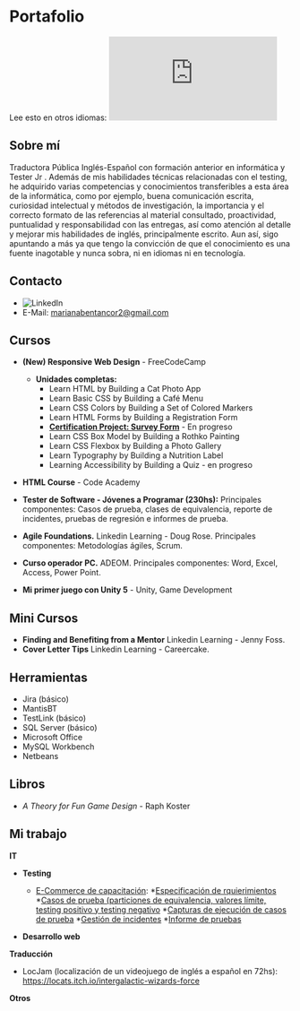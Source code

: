 # Portafolio


Lee esto en otros idiomas: ![English](https://github.com/marianabv/Portfolio/blob/main/README_en.md)

## Sobre mí
Traductora Pública Inglés-Español con formación anterior en informática y Tester Jr . Además de mis habilidades técnicas relacionadas con el testing, he adquirido varias competencias y conocimientos transferibles a esta área de la informática, como por ejemplo, buena comunicación escrita, curiosidad intelectual y métodos de investigación, la importancia y el correcto formato de las referencias al material consultado, proactividad, puntualidad y responsabilidad con las entregas, así como atención al detalle y mejorar mis habilidades de inglés, principalmente escrito.  Aun así, sigo apuntando a más ya que tengo la convicción de que el conocimiento es una fuente inagotable y nunca sobra, ni en idiomas ni en tecnología.

## Contacto
* ![LinkedIn](https://www.linkedin.com/in/marianabentancorvero/)
* E-Mail: marianabentancor2@gmail.com

## Cursos
* **(New) Responsive Web Design** - FreeCodeCamp
    * **Unidades completas:**
      * Learn HTML by Building a Cat Photo App
      * Learn Basic CSS by Building a Café Menu
      * Learn CSS Colors by Building a Set of Colored Markers
      * Learn HTML Forms by Building a Registration Form
      * [**Certification Project: Survey Form**](https://github.com/marianabv/FreeCodeCamp_SurveyForm) - En progreso
      * Learn CSS Box Model by Building a Rothko Painting
      * Learn CSS Flexbox by Building a Photo Gallery
      * Learn Typography by Building a Nutrition Label
      * Learning Accessibility by Building a Quiz - en progreso


* **HTML Course** - Code Academy  
* **Tester de Software - Jóvenes a Programar (230hs):** Principales componentes: Casos de prueba, clases de equivalencia, reporte de incidentes, pruebas de regresión e informes de prueba.
* **Agile Foundations.** Linkedin Learning - Doug Rose. Principales componentes: Metodologías ágiles, Scrum.
* **Curso operador PC.** ADEOM. Principales componentes: Word, Excel, Access, Power Point.
*  **Mi primer juego con Unity 5** - Unity, Game Development


## Mini Cursos
* **Finding and Benefiting from a Mentor** Linkedin Learning - Jenny Foss. 
* **Cover Letter Tips** Linkedin Learning - Careercake.


## Herramientas
* Jira (básico)
* MantisBT
* TestLink (básico)
* SQL Server (básico)
* Microsoft Office
* MySQL Workbench
* Netbeans

## Libros
* _A Theory for Fun Game Design_ - Raph Koster 


## Mi trabajo

**IT**
* **Testing**
   * [E-Commerce de capacitación](https://japceibal.github.io/e-mercado-TESTING/index.html):
      *[Especificación de rquierimientos]([https://docs.google.com/spreadsheets/d/1YuzuQBtpkicx9QjoNPeRafTh5SX-sE8i](https://drive.google.com/file/d/17RlS9YAlslo_ZJAYx8p7WkBLyyiF3QQx/view?usp=sharing))
      *[Casos de prueba (particiones de equivalencia, valores límite, testing positivo y testing negativo]([https://docs.google.com/spreadsheets/d/1YuzuQBtpkicx9QjoNPeRafTh5SX-sE8i](https://docs.google.com/spreadsheets/d/1rUAnQsvaejTNp6m7eQDS_xmyJ6kvtDkM/edit?usp=sharing&ouid=109811958350959586399&rtpof=true&sd=true))
      *[Capturas de ejecución de casos de prueba]([https://docs.google.com/spreadsheets/d/1YuzuQBtpkicx9QjoNPeRafTh5SX-sE8i](https://drive.google.com/file/d/1L6BGh1yYylYteb0RKBV48o9GCndZ6fHb/view?usp=sharing))
      *[Gestión de incidentes]([https://docs.google.com/spreadsheets/d/1Y2IfX8plkKe9kDrtv0B0tfbvMQZhV7Pv](https://docs.google.com/spreadsheets/d/1hwZnQoiJoMc1wEDRpCddNobdRENlpLsg/edit?usp=sharing&ouid=109811958350959586399&rtpof=true&sd=true))
      *[Informe de pruebas]([https://docs.google.com/document/d/1VP4W9pzRynxyccHLQNZ5z3NKUZSpJk4g](https://drive.google.com/file/d/14UWB5y3OGLCPIUumbfUz0Ke2YkmDiw86/view?usp=sharing))
    
 * **Desarrollo web**


**Traducción**
* LocJam (localización de un videojuego de inglés a español en 72hs): https://locats.itch.io/intergalactic-wizards-force

**Otros**
